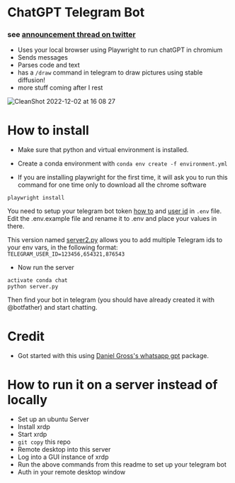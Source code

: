 # ChatGPT Telegram Bot
### see [announcement thread on twitter](https://twitter.com/altryne/status/1598822052760195072)

- Uses your local browser using Playwright to run chatGPT in chromium
- Sends messages
- Parses code and text
- has a `/draw` command in telegram to draw pictures using stable diffusion!
- more stuff coming after I rest

![CleanShot 2022-12-02 at 16 08 27](https://user-images.githubusercontent.com/463317/205404516-56ea908e-dd31-4c53-acb7-15f9f6ed379f.gif)


# How to install

* Make sure that python and virtual environment is installed.

* Create a conda environment with `conda env create -f environment.yml`

* If you are installing playwright for the first time, it will ask you to run this command for one time only to download all the chrome software
```
playwright install
```

You need to setup your telegram bot token [how to](https://core.telegram.org/bots/tutorial#obtain-your-bot-token) and [user id](https://bigone.zendesk.com/hc/en-us/articles/360008014894-How-to-get-the-Telegram-user-ID-) in `.env` file.
Edit the .env.example file and rename it to .env and place your values in there.

This version named [server2.py](https://github.com/seichris/chatGPT-telegram-bot/blob/main/server.py) allows you to add multiple Telegram ids to your env vars, in the following format:
`TELEGRAM_USER_ID=123456,654321,876543`

* Now run the server

```
activate conda chat
python server.py
```

Then find your bot in telegram (you should have already created it with @botfather) and start chatting.

# Credit

* Got started with this using [Daniel Gross's whatsapp gpt](https://github.com/danielgross/whatsapp-gpt) package.


# How to run it on a server instead of locally

- Set up an ubuntu Server
- Install xrdp
- Start xrdp
- `git copy` this repo
- Remote desktop into this server
- Log into a GUI instance of xrdp
- Run the above commands from this readme to set up your telegram bot
- Auth in your remote desktop window
